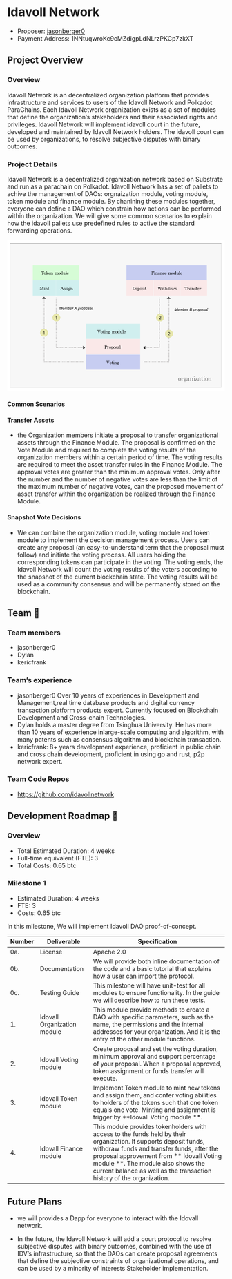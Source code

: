 # Idavoll Network

* Proposer: [jasonberger0](https://github.com/jasonberger0)
* Payment Address:  1NNtuqwroKc9cMZdigpLdNLrzPKCp7zkXT

## Project Overview

### Overview

Idavoll Network is an decentralized organization platform that provides infrastructure and services to users of the Idavoll Network and Polkadot ParaChains. Each Idavoll Network organization exists as a set of modules that define the organization’s stakeholders and their associated rights and privileges.
Idavoll Network will implement idavoll court in the future, developed and maintained by Idavoll Network holders. The idavoll court can be used by organizations, to resolve subjective disputes with binary outcomes.

### Project Details

Idavoll Network is a decentralized organization network based on Substrate and run as a parachain on Polkadot.
Idavoll Network has a set of pallets to achive the management of DAOs: orgnaization module, voting module, token module and finance module. By chanining these modules together, everyone can define a DAO which constrain how actions can be performed within the organization. We will give some common scenarios to explain how the idavoll pallets use predefined rules to active the standard forwarding operations.

![idv](https://github.com/jasonberger0/doc/blob/main/picture/idv.png?raw=true)

#### Common Scenarios

#### Transfer Assets

* the Organization members initiate a proposal to transfer organizational assets through the Finance Module. The proposal is confirmed on the Vote Module and required to complete the voting results of the organization members within a certain period of time. The voting results are required to meet the asset transfer rules in the Finance Module. The approval votes are greater than the minimum approval votes. Only after the number and the number of negative votes are less than the limit of the maximum number of negative votes, can the proposed movement of asset transfer within the organization be realized through the Finance Module.

#### Snapshot Vote Decisions

* We can combine the organization module, voting module and token module to implement the decision management process. Users can create any proposal (an easy-to-understand term that the proposal must follow) and initiate the voting process. All users holding the corresponding tokens can participate in the voting. The voting ends, the Idavoll Network will count the voting results of the voters according to the snapshot of the current blockchain state. The voting results will be used as a community consensus and will be permanently stored on the blockchain.

## Team :busts_in_silhouette:

### Team members

* jasonberger0
* Dylan
* kericfrank

### Team’s experience

* jasonberger0  Over 10 years of experiences in Development and Management,real time database products and digital currency transaction platform products expert. Currently focused on Blockchain Development and Cross-chain Technologies.
* Dylan holds a master degree from Tsinghua University. He has more than 10 years of experience inlarge-scale computing and algorithm, with many patents such as consensus algorithm and blockchain transaction.
* kericfrank: 8+ years development experience, proficient in public chain and cross chain development, proficient in using go and rust, p2p network expert.

### Team Code Repos

* https://github.com/idavollnetwork

## Development Roadmap :nut_and_bolt:

### Overview

* Total Estimated Duration: 4 weeks
* Full-time equivalent (FTE):  3
* Total Costs: 0.65 btc

### Milestone 1

* Estimated Duration: 4 weeks
* FTE:  3
* Costs: 0.65 btc

In this milestone, We will implement Idavoll DAO proof-of-concept.

| Number | Deliverable                       | Specification                                                 |
| ------ | --------------------------------- | ------------------------------------------------------------ |
| 0a. | License | Apache 2.0 |
| 0b. | Documentation | We will provide both inline documentation of the code and a basic tutorial that explains how a user can import the protocol. |
| 0c. | Testing Guide | This milestone will have unit-test for all modules to ensure functionality. In the guide we will describe how to run these tests.|
| 1.     | Idovall Organization  module | This module provide methods to create a DAO with specific parameters, such as the name, the permissions and the internal addresses for your organization. And it is the entry of the other module functions. |
| 2.     | Idovall Voting module  |  Create proposal and set the voting duration, minimum approval and support percentage of your proposal. When a proposal approved, token assignment or funds transfer will execute.  |
| 3.     | Idovall Token module  | Implement Token module to mint new tokens and assign them, and confer voting abilities to holders of the tokens such that one token equals one vote. Minting and assignment is trigger by **Idovall Voting module **. |
| 4.     | Idovall Finance module | This module provides tokenholders with access to the funds held by their organization. It supports deposit funds, withdraw funds and transfer funds, after the proposal approvement from ** Idovall Voting module **. The module also shows the current balance as well as the transaction history of the organization. |

## Future Plans

* we will provides a Dapp for everyone to interact with the Idovall network.

* In the future, the Idavoll Network will add a court protocol to resolve subjective disputes with binary outcomes, combined with the use of IDV’s infrastructure, so that the DAOs can create proposal agreements that define the subjective constraints of organizational operations, and can be used by a minority of interests Stakeholder implementation.
